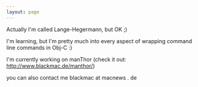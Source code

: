 ```yaml
---
layout: page
---
```


Actually I'm called Lange-Hegermann, but OK ;)


I'm learning, but I'm pretty much into every aspect of wrapping command line commands in Obj-C :)

I'm currently working on manThor (check it out: http://www.blackmac.de/manthor/)

you can also contact me
blackmac at macnews . de